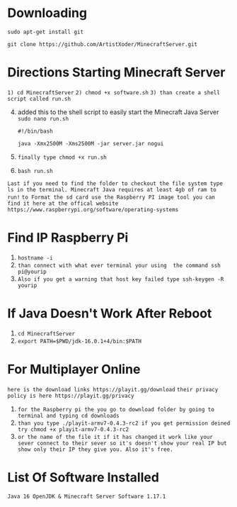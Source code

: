 # Downloading 
```sudo apt-get install git```

```git clone https://github.com/ArtistXoder/MinecraftServer.git```

# Directions Starting Minecraft Server 
```1) cd MinecraftServer```
```2) chmod +x software.sh```
```3) than create a shell script called run.sh ```

4) added this to the shell script to easily start the Minecraft Java Server
  ```sudo nano run.sh```
   
   ```#!/bin/bash```

   ```java -Xmx2500M -Xms2500M -jar server.jar nogui```

5) ```finally type chmod +x run.sh```
6) ```bash run.sh```

```Last if you need to find the folder to checkout the file system type ls in the terminal. Minecraft Java requires at least 4gb of ram to run!```
```to Format the sd card use the Raspberry PI image tool you can find it here at the offical website https://www.raspberrypi.org/software/operating-systems```


# Find IP Raspberry Pi 
1) ```hostname -i```
2) ```than connect with what ever terminal your using  the command ssh pi@yourip```
3) ```Also if you get a warning that host key failed type ssh-keygen -R yourip```

# If Java Doesn't Work After Reboot 
1) ```cd MinecraftServer```
2) ```export PATH=$PWD/jdk-16.0.1+4/bin:$PATH```

# For Multiplayer Online 
```here is the download links https://playit.gg/download```
```their privacy policy is here https://playit.gg/privacy```

1) ```for the Raspberry pi the you go to download folder by going to terminal and typing cd downloads```
2) ```than you type ./playit-armv7-0.4.3-rc2 if you get permission deined try chmod +x playit-armv7-0.4.3-rc2``` 
3) ```or the name of the file it if it has changed```
```it work like your sever connect to their sever so it's doesn't show your real IP but show only their IP they give you. Also it's free.``` 

# List Of Software Installed 
   ```Java 16 OpenJDK & Minecraft Server Software 1.17.1```
